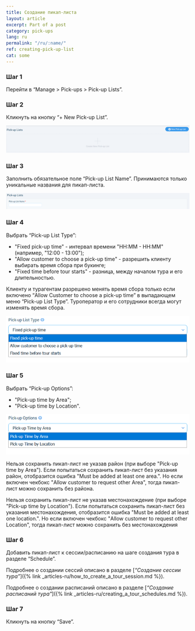 ```yaml
---
title: Создание пикап-листа
layout: article
excerpt: Part of a post
category: pick-ups
lang: ru
permalink: "/ru/:name/"
ref: creating-pick-up-list
cat: some
---
```


### **Шаг 1**

Перейти в “Manage > Pick-ups > Pick-up Lists”.

### **Шаг 2**

Кликнуть на кнопку “+ New Pick-up List”.

![Creating_a_pick_up_list1](/assets/images/creating_a_pick_up_list1.png)

### **Шаг 3**

Заполнить обязательное поле “Pick-up List Name”. Принимаются только уникальные названия для пикап-листа.

![Creating_a_pick_up_list2](/assets/images/creating_a_pick_up_list2.png)

### **Шаг 4**

Выбрать “Pick-up List Type”:
- "Fixed pick-up time" - интервал времени "НН:ММ - НН:ММ" (например, "12:00 - 13:00");
- "Allow customer to choose a pick-up time" -  разрешить клиенту выбирать время сбора при букинге; 
- "Fixed time before tour starts" - разница, между началом тура и его длительностью.

Клиенту и турагентам разрешено менять время сбора только если включено “Allow Customer to choose a pick-up time” в выпадающем меню “Pick-up List Type”. Туроператор и его сотрудники всегда могут изменять время сбора.

![Creating_a_pick_up_list3](/assets/images/creating_a_pick_up_list3.png)

### **Шаг 5**

Выбрать “Pick-up Options”:
- "Pick-up time by Area";
- "Pick-up time by Location".

![Creating_a_pick_up_list4](/assets/images/creating_a_pick_up_list4.png)

Нельзя сохранить пикап-лист не указав район (при выборе "Pick-up time by Area"). Если попытаться сохранить пикап-лист без указания район, отобразится ошибка "Must be added at least one area.". Но если включен чекбокс "Allow customer to request other Area", тогда пикап-лист можно сохранить без района.

Нельзя сохранить пикап-лист не указав местонахождение (при выборе "Pick-up time by Location"). Если попытаться сохранить пикап-лист без указания местонахождения, отобразится ошибка "Must be added at least one location.". Но если включен чекбокс "Allow customer to request other Location", тогда пикап-лист можно сохранить без местонахождения

### **Шаг 6**

Добавить пикап-лист к сессии/расписанию на шаге создания тура в разделе “Schedule”.

Подробнее о создании сессий описано в разделе [*“Создание сессии тура”*]({% link _articles-ru/how_to_create_a_tour_session.md %}).

Подробнее о создании расписаний описано в разделе [*“Создание расписаний тура"*]({% link _articles-ru/creating_a_tour_schedules.md %}).

### **Шаг 7**

Кликнуть на кнопку “Save”.



